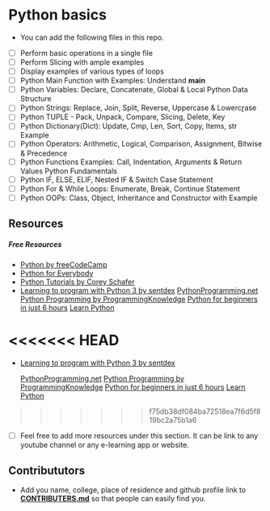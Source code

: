 # Python basics

- You can add the following files in this repo.
- [ ] Perform basic operations in a single file
- [ ] Perform Slicing with ample examples
- [ ] Display examples of various types of loops
- [ ] Python Main Function with Examples: Understand __main__
- [ ]	Python Variables: Declare, Concatenate, Global & Local
Python Data Structure
- [ ] 	Python Strings: Replace, Join, Split, Reverse, Uppercase & Lowercr̥ase
- [ ] 	Python TUPLE - Pack, Unpack, Compare, Slicing, Delete, Key
- [ ] 	Python Dictionary(Dict): Update, Cmp, Len, Sort, Copy, Items, str Example
- [ ] 	Python Operators: Arithmetic, Logical, Comparison, Assignment, Bitwise & Precedence
- [ ] 	Python Functions Examples: Call, Indentation, Arguments & Return Values
Python Fundamentals
- [ ] 	Python IF, ELSE, ELIF, Nested IF & Switch Case Statement
- [ ] 	Python For & While Loops: Enumerate, Break, Continue Statement
- [ ] 	Python OOPs: Class, Object, Inheritance and Constructor with Example

## Resources

##### Free Resources
- [Python by freeCodeCamp](https://www.youtube.com/watch?v=rfscVS0vtbw)
- [Python for Everybody](https://www.youtube.com/watch?v=8DvywoWv6fI )
- [Python Tutorials by Corey Schafer](https://www.youtube.com/watch?v=YYXdXT2l-Gg&list=PL-osiE80TeTt2d9bfVyTiXJA-UTHn6WwU)
- [Learning to program with Python 3 by sentdex](https://www.youtube.com/watch?v=eXBD2bB9-RA&list=PLQVvvaa0QuDeAams7fkdcwOGBpGdHpXln)
  [PythonProgramming.net](https://www.youtube.com/watch?v=oVp1vrfL_w4&list=PLQVvvaa0QuDe8XSftW-RAxdo6OmaeL85M)
  [Python Programming by ProgrammingKnowledge](https://www.youtube.com/watch?v=41qgdwd3zAg&list=PLS1QulWo1RIaJECMeUT4LFwJ-ghgoSH6n)
  [Python for beginners in just 6 hours](https://www.youtube.com/watch?v=_uQrJ0TkZlc)
  [Learn Python](https://www.learnpython.org/)

<<<<<<< HEAD
=======
- [Learning to program with Python 3 by sentdex](https://www.youtube.com/watch?v=eXBD2bB9-RA&list=PLQVvvaa0QuDeAams7fkdcwOGBpGdHpXln)

  [PythonProgramming.net](https://www.youtube.com/watch?v=oVp1vrfL_w4&list=PLQVvvaa0QuDe8XSftW-RAxdo6OmaeL85M)
  [Python Programming by ProgrammingKnowledge](https://www.youtube.com/watch?v=41qgdwd3zAg&list=PLS1QulWo1RIaJECMeUT4LFwJ-ghgoSH6n)
  [Python for beginners in just 6 hours](https://www.youtube.com/watch?v=_uQrJ0TkZlc)
  [Learn Python](https://www.learnpython.org/)


>>>>>>> f75db38df084ba72518ea7f6d5f819bc2a75b1a6
- [ ] Feel free to add more resources under this section. It can be link to any youtube channel or any e-learning app or website.


## Contribututors
- Add you name, college, place of residence and github profile link to **[CONTRIBUTERS.md](https://github.com/hr21/DataQuest/blob/master/CONTRIBUTERS.md)** so that people can easily find you.
